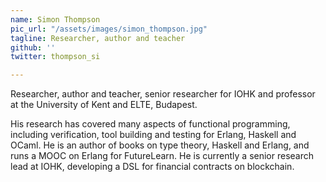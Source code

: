 ```yaml
---
name: Simon Thompson
pic_url: "/assets/images/simon_thompson.jpg"
tagline: Researcher, author and teacher
github: ''
twitter: thompson_si

---
```

Researcher, author and teacher, senior researcher for IOHK and professor at the University of Kent and ELTE, Budapest.  
  
His research has covered many aspects of functional programming, including verification, tool building and testing for Erlang, Haskell and OCaml. He is an author of books on type theory, Haskell and Erlang, and runs a MOOC on Erlang for FutureLearn. He is currently a senior research lead at IOHK, developing a DSL for financial contracts on blockchain.
